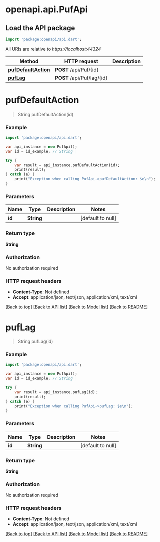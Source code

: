 # openapi.api.PufApi

## Load the API package
```dart
import 'package:openapi/api.dart';
```

All URIs are relative to *https://localhost:44324*

Method | HTTP request | Description
------------- | ------------- | -------------
[**pufDefaultAction**](PufApi.md#pufDefaultAction) | **POST** /api/Puf/{id} | 
[**pufLag**](PufApi.md#pufLag) | **POST** /api/Puf/lag/{id} | 


# **pufDefaultAction**
> String pufDefaultAction(id)



### Example 
```dart
import 'package:openapi/api.dart';

var api_instance = new PufApi();
var id = id_example; // String | 

try { 
    var result = api_instance.pufDefaultAction(id);
    print(result);
} catch (e) {
    print("Exception when calling PufApi->pufDefaultAction: $e\n");
}
```

### Parameters

Name | Type | Description  | Notes
------------- | ------------- | ------------- | -------------
 **id** | **String**|  | [default to null]

### Return type

**String**

### Authorization

No authorization required

### HTTP request headers

 - **Content-Type**: Not defined
 - **Accept**: application/json, text/json, application/xml, text/xml

[[Back to top]](#) [[Back to API list]](../README.md#documentation-for-api-endpoints) [[Back to Model list]](../README.md#documentation-for-models) [[Back to README]](../README.md)

# **pufLag**
> String pufLag(id)



### Example 
```dart
import 'package:openapi/api.dart';

var api_instance = new PufApi();
var id = id_example; // String | 

try { 
    var result = api_instance.pufLag(id);
    print(result);
} catch (e) {
    print("Exception when calling PufApi->pufLag: $e\n");
}
```

### Parameters

Name | Type | Description  | Notes
------------- | ------------- | ------------- | -------------
 **id** | **String**|  | [default to null]

### Return type

**String**

### Authorization

No authorization required

### HTTP request headers

 - **Content-Type**: Not defined
 - **Accept**: application/json, text/json, application/xml, text/xml

[[Back to top]](#) [[Back to API list]](../README.md#documentation-for-api-endpoints) [[Back to Model list]](../README.md#documentation-for-models) [[Back to README]](../README.md)

